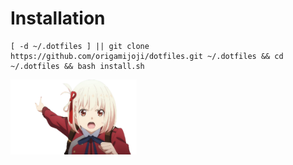 # Installation
```
[ -d ~/.dotfiles ] || git clone https://github.com/origamijoji/dotfiles.git ~/.dotfiles && cd ~/.dotfiles && bash install.sh
```
<img
        src="https://github.com/origamijoji/dotfiles/raw/main/etc/chisato_pointing.png" 
        width=40%
        alt="Chisato pointing"
        style="transform: scaleX(-1)"
    />